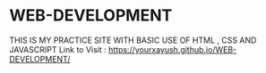 # WEB-DEVELOPMENT
THIS IS MY PRACTICE SITE WITH BASIC USE OF HTML , CSS AND JAVASCRIPT
Link to Visit : https://yourxayush.github.io/WEB-DEVELOPMENT/
